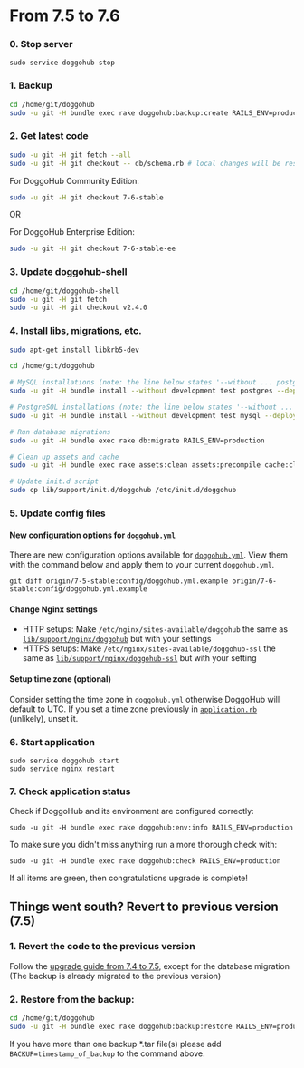 # From 7.5 to 7.6

### 0. Stop server

    sudo service doggohub stop

### 1. Backup

```bash
cd /home/git/doggohub
sudo -u git -H bundle exec rake doggohub:backup:create RAILS_ENV=production
```

### 2. Get latest code

```bash
sudo -u git -H git fetch --all
sudo -u git -H git checkout -- db/schema.rb # local changes will be restored automatically
```

For DoggoHub Community Edition:

```bash
sudo -u git -H git checkout 7-6-stable
```

OR

For DoggoHub Enterprise Edition:

```bash
sudo -u git -H git checkout 7-6-stable-ee
```

### 3. Update doggohub-shell

```bash
cd /home/git/doggohub-shell
sudo -u git -H git fetch
sudo -u git -H git checkout v2.4.0
```

### 4. Install libs, migrations, etc.

```bash
sudo apt-get install libkrb5-dev

cd /home/git/doggohub

# MySQL installations (note: the line below states '--without ... postgres')
sudo -u git -H bundle install --without development test postgres --deployment

# PostgreSQL installations (note: the line below states '--without ... mysql')
sudo -u git -H bundle install --without development test mysql --deployment

# Run database migrations
sudo -u git -H bundle exec rake db:migrate RAILS_ENV=production

# Clean up assets and cache
sudo -u git -H bundle exec rake assets:clean assets:precompile cache:clear RAILS_ENV=production

# Update init.d script
sudo cp lib/support/init.d/doggohub /etc/init.d/doggohub
```

### 5. Update config files

#### New configuration options for `doggohub.yml`

There are new configuration options available for [`doggohub.yml`](config/doggohub.yml.example). View them with the command below and apply them to your current `doggohub.yml`.

```
git diff origin/7-5-stable:config/doggohub.yml.example origin/7-6-stable:config/doggohub.yml.example
```

#### Change Nginx settings

* HTTP setups: Make `/etc/nginx/sites-available/doggohub` the same as [`lib/support/nginx/doggohub`](/lib/support/nginx/doggohub) but with your settings
* HTTPS setups: Make `/etc/nginx/sites-available/doggohub-ssl` the same as [`lib/support/nginx/doggohub-ssl`](/lib/support/nginx/doggohub-ssl) but with your setting

#### Setup time zone (optional)

Consider setting the time zone in `doggohub.yml` otherwise DoggoHub will default to UTC. If you set a time zone previously in [`application.rb`](config/application.rb) (unlikely), unset it.

### 6. Start application

    sudo service doggohub start
    sudo service nginx restart

### 7. Check application status

Check if DoggoHub and its environment are configured correctly:

    sudo -u git -H bundle exec rake doggohub:env:info RAILS_ENV=production

To make sure you didn't miss anything run a more thorough check with:

    sudo -u git -H bundle exec rake doggohub:check RAILS_ENV=production

If all items are green, then congratulations upgrade is complete!

## Things went south? Revert to previous version (7.5)

### 1. Revert the code to the previous version
Follow the [upgrade guide from 7.4 to 7.5](7.4-to-7.5.md), except for the database migration
(The backup is already migrated to the previous version)

### 2. Restore from the backup:

```bash
cd /home/git/doggohub
sudo -u git -H bundle exec rake doggohub:backup:restore RAILS_ENV=production
```
If you have more than one backup *.tar file(s) please add `BACKUP=timestamp_of_backup` to the command above.
